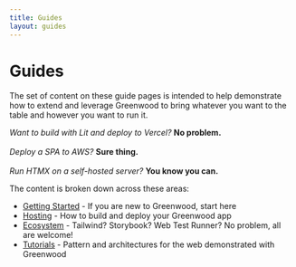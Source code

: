 ```yaml
---
title: Guides
layout: guides
---
```


<div class="heading-box">
  <h1>Guides</h1>

The set of content on these guide pages is intended to help demonstrate how to extend and leverage Greenwood to bring whatever you want to the table and however you want to run it.

_Want to build with Lit and deploy to Vercel?_ **No problem.**
</br>
</br>
_Deploy a SPA to AWS?_ **Sure thing.**
</br>
</br>
_Run HTMX on a self-hosted server?_ **You know you can.**

</div>

The content is broken down across these areas:

- [Getting Started](/guides/getting-started/) - If you are new to Greenwood, start here
- [Hosting](/guides/hosting/) - How to build and deploy your Greenwood app
- [Ecosystem](/guides/ecosystem/) - Tailwind? Storybook? Web Test Runner? No problem, all are welcome!
- [Tutorials](/guides/tutorials/) - Pattern and architectures for the web demonstrated with Greenwood
